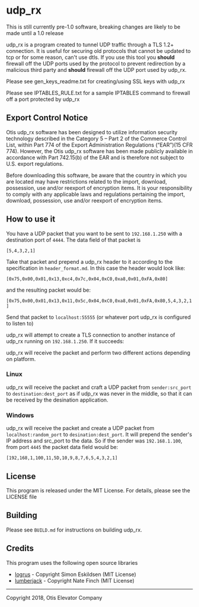 # udp_rx
This is still currently pre-1.0 software, breaking changes are likely to be made until a 1.0 release

udp_rx is a program created to tunnel UDP traffic through a TLS 1.2+ connection. It is useful for securing old protocols that cannot be updated to tcp or for some reason, can't use dtls. If you use this tool you **should** firewall off the UDP ports used by the protocol to prevent redirection by a malicious third party and **should** firewall off the UDP port used by udp_rx.

Please see gen_keys_readme.txt for creating/using SSL keys with udp_rx

Please see IPTABLES_RULE.txt for a sample IPTABLES command to firewall off a port protected by udp_rx

## Export Control Notice
Otis udp_rx software has been designed to utilize information security technology described in the Category 5 – Part 2 of the Commerce Control List, within Part 774 of the Export Administration Regulations (“EAR”)(15 CFR 774).  However, the Otis udp_rx software has been made publicly available in accordance with Part 742.15(b) of the EAR and is therefore not subject to U.S. export regulations. 

Before downloading this software, be aware that the country in which you are located may have restrictions related to the import, download, possession, use and/or reexport of encryption items.  It is your responsibility to comply with any applicable laws and regulations pertaining the import, download, possession, use and/or reexport of encryption items.

## How to use it
You have a UDP packet that you want to be sent to `192.168.1.250` with a destination port of `4444`. The data field of that packet is 

`[5,4,3,2,1]`

Take that packet and prepend a udp_rx header to it according to the specification in `header_format.md`. In this case the header would look like:

`[0x75,0x00,0x01,0x13,0xc4,0x7c,0x04,0xC0,0xa8,0x01,0xFA,0x80]`

and the resulting packet would be:

`[0x75,0x00,0x01,0x13,0x11,0x5c,0x04,0xC0,0xa8,0x01,0xFA,0x80,5,4,3,2,1]`

Send that packet to `localhost:55555` (or whatever port udp_rx is configured to listen to)

udp_rx will attempt to create a TLS connection to another instance of udp_rx running on `192.168.1.250`. If it succeeds:

udp_rx will receive the packet and perform two different actions depending on platform.

### Linux
udp_rx will receive the packet and craft a UDP packet from `sender:src_port` to `destination:dest_port` as if udp_rx was never in the middle, so that it can be received by the desination application.

### Windows
udp_rx will receive the packet and create a UDP packet from `localhost:random_port` to `desination:dest_port`. It will prepend the sender's IP address and src_port to the data. So if the sender was `192.168.1.100`, from port `4445` the packet data field would be:

```[192,168,1,100,11,5D,10,9,8,7,6,5,4,3,2,1]```

## License
This program is released under the MIT License. For details, please see the LICENSE file

## Building
Please see `BUILD.md` for instructions on building udp_rx.

## Credits
This program uses the following open source libraries
* [logrus](https://github.com/sirupsen/logrus) - Copyright Simon Eskildsen (MIT License)
* [lumberjack](https://github.com/natefinch/lumberjack/tree/v2.1) - Copyright Nate Finch (MIT License)

---

Copyright 2018, Otis Elevator Company